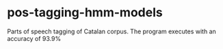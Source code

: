 # pos-tagging-hmm-models
Parts of speech tagging of Catalan corpus. The program executes with an accuracy of 93.9%

